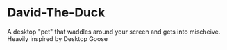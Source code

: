 # David-The-Duck
A desktop "pet" that waddles around your screen and gets into mischeive. Heavily inspired by Desktop Goose
